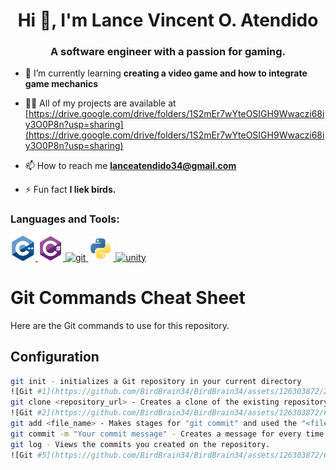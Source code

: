 <h1 align="center">Hi 👋, I'm Lance Vincent O. Atendido</h1>
<h3 align="center">A software engineer with a passion for gaming.</h3>

- 🌱 I’m currently learning **creating a video game and how to integrate game mechanics**

- 👨‍💻 All of my projects are available at [https://drive.google.com/drive/folders/1S2mEr7wYteOSIGH9Wwaczi68iy3O0P8n?usp=sharing](https://drive.google.com/drive/folders/1S2mEr7wYteOSIGH9Wwaczi68iy3O0P8n?usp=sharing)

- 📫 How to reach me **lanceatendido34@gmail.com**

- ⚡ Fun fact **I liek birds.**
<p align="left">
</p>

<h3 align="left">Languages and Tools:</h3>
<p align="left"> <a href="https://www.w3schools.com/cpp/" target="_blank" rel="noreferrer"> <img src="https://raw.githubusercontent.com/devicons/devicon/master/icons/cplusplus/cplusplus-original.svg" alt="cplusplus" width="40" height="40"/> </a> <a href="https://www.w3schools.com/cs/" target="_blank" rel="noreferrer"> <img src="https://raw.githubusercontent.com/devicons/devicon/master/icons/csharp/csharp-original.svg" alt="csharp" width="40" height="40"/> </a> <a href="https://git-scm.com/" target="_blank" rel="noreferrer"> <img src="https://www.vectorlogo.zone/logos/git-scm/git-scm-icon.svg" alt="git" width="40" height="40"/> </a> <a href="https://www.python.org" target="_blank" rel="noreferrer"> <img src="https://raw.githubusercontent.com/devicons/devicon/master/icons/python/python-original.svg" alt="python" width="40" height="40"/> </a> <a href="https://unity.com/" target="_blank" rel="noreferrer"> <img src="https://www.vectorlogo.zone/logos/unity3d/unity3d-icon.svg" alt="unity" width="40" height="40"/> </a> </p>

# Git Commands Cheat Sheet

Here are the Git commands to use for this repository.

## Configuration
```bash
git init - initializes a Git repository in your current directory
![Git #1](https://github.com/BirdBrain34/BirdBrain34/assets/126303872/2d576654-33f6-4623-910d-fc15bbe7dcfe)
git clone <repository_url> - Creates a clone of the existing repository to a new directory and has the "<repository_url>" to specify on what repository you want to clone.
![Git #2](https://github.com/BirdBrain34/BirdBrain34/assets/126303872/66406d0c-e71d-4b75-854a-c32a00d7cdbc)
git add <file_name> - Makes stages for "git commit" and used the "<file_name>" to specify on which file u want to commit a change.
git commit -m "Your commit message" - Creates a message for every time you commit a change.
git log - Views the commits you created on the repository.
![Git #5](https://github.com/BirdBrain34/BirdBrain34/assets/126303872/69e85d58-56cb-44fa-bd95-0493ffbcf710)
